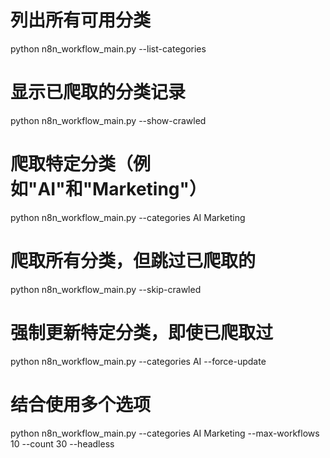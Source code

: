 # 列出所有可用分类
python n8n_workflow_main.py --list-categories

# 显示已爬取的分类记录
python n8n_workflow_main.py --show-crawled

# 爬取特定分类（例如"AI"和"Marketing"）
python n8n_workflow_main.py --categories AI Marketing

# 爬取所有分类，但跳过已爬取的
python n8n_workflow_main.py --skip-crawled

# 强制更新特定分类，即使已爬取过
python n8n_workflow_main.py --categories AI --force-update

# 结合使用多个选项
python n8n_workflow_main.py --categories AI Marketing --max-workflows 10 --count 30 --headless